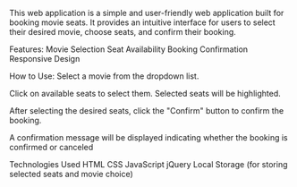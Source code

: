       
This web application is a simple and user-friendly web application built for booking movie seats. It provides an intuitive interface for users to select their desired movie, choose seats, and confirm their booking. 

Features:
Movie Selection
Seat Availability
Booking Confirmation
Responsive Design

How to Use:
Select a movie from the dropdown list.

Click on available seats to select them. Selected seats will be highlighted.

After selecting the desired seats, click the "Confirm" button to confirm the booking.

A confirmation message will be displayed indicating whether the booking is confirmed or canceled

Technologies Used
HTML
CSS
JavaScript
jQuery
Local Storage (for storing selected seats and movie choice)

